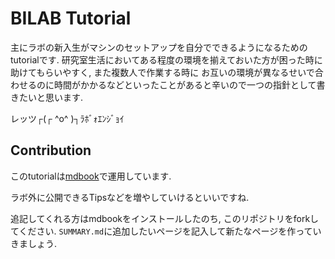 # BILAB Tutorial

主にラボの新入生がマシンのセットアップを自分でできるようになるためのtutorialです.
研究室生活においてある程度の環境を揃えておいた方が困った時に助けてもらいやすく, また複数人で作業する時に
お互いの環境が異なるせいで合わせるのに時間がかかるなどといったことがあると辛いので一つの指針として書きたいと思います.

レッツ┌(┌ ^o^ )┐ﾗﾎﾞｫｴﾝｼﾞｮｲ

## Contribution
このtutorialは[mdbook](https://github.com/rust-lang-nursery/mdBook)で運用しています.

ラボ外に公開できるTipsなどを増やしていけるといいですね.

追記してくれる方はmdbookをインストールしたのち, このリポジトリをforkしてください.
`SUMMARY.md`に追加したいページを記入して新たなページを作っていきましょう.
